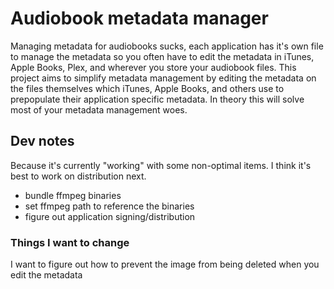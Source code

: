 # Audiobook metadata manager

Managing metadata for audiobooks sucks, each application has it's own file to manage the metadata so you often have to edit the metadata in iTunes, Apple Books, Plex, and wherever you store your audiobook files. This project aims to simplify metadata management by editing the metadata on the files themselves which iTunes, Apple Books, and others use to prepopulate their application specific metadata. In theory this will solve most of your metadata management woes.


## Dev notes

Because it's currently "working" with some non-optimal items. I think it's best to work on distribution next.
- bundle ffmpeg binaries
- set ffmpeg path to reference the binaries
- figure out application signing/distribution

### Things I want to change

I want to figure out how to prevent the image from being deleted when you edit the metadata